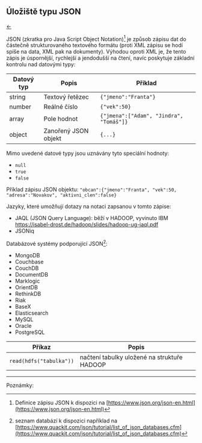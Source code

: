 <!-- #region -->
## Úložiště typu JSON

[←](2B_uloziste.md)

JSON (zkratka pro Java Script Object Notation)[^json] je způsob zápisu dat do částečně strukturovaného textového formátu (proti XML zápisu se hodí spíše na data, XML pak na dokumenty). Výhodou oproti XML je, že tento zápis je úspornější, rychlejší a jendodušší na čtení, navíc poskytuje základní kontrolu nad datovými typy:

| Datový typ | Popis       | Příklad |
|-----------| --------------------- | ----------|
| string | Textový řetězec           |`{"jmeno":"Franta"}`|
| number    | Reálné číslo | `{"vek":50}`    |
| array      | Pole hodnot            | `{"jmena":["Adam", "Jindra", "Tomáš"]}` |
| object    | Zanořený JSON objekt  | `{...}`  |

Mimo uvedené datové typy jsou uznávány tyto speciální hodnoty:

- `null`
- `true`
- `false`

Příklad zápisu JSON objektu:
`"obcan":{"jmeno":"Franta", "vek":50, "adresa":"Novakov", "aktivni_clen":false}`

Jazyky, které umožňují dotazy na notaci zapsanou v tomto zápise:

- JAQL (JSON Query Language): běží v HADOOP, vyvinuto IBM
https://isabel-drost.de/hadoop/slides/hadoop-ug-jaql.pdf
- JSONiq

Databázové systémy podporující JSON[^json_db]:

- MongoDB
- Couchbase
- CouchDB
- DocumentDB
- Marklogic
- OrientDB
- RethinkDB
- Riak
- BaseX
- Elasticsearch
- MySQL
- Oracle
- PostgreSQL


| Příkaz    | Popis       | 
|-----------| --------------------- | 
| `read(hdfs("tabulka"))`      | načtení tabulky uložené na struktuře HADOOP           | 





<!-- #endregion -->

<!-- #region -->
--------
Poznámky:


[^json]: Definice zápisu JSON k dispozici na [https://www.json.org/json-en.html](https://www.json.org/json-en.html)

[^json_db]: seznam databází k dispozici například na [https://www.quackit.com/json/tutorial/list_of_json_databases.cfm](https://www.quackit.com/json/tutorial/list_of_json_databases.cfm)
<!-- #endregion -->
